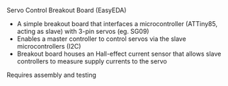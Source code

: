 Servo Control Breakout Board (EasyEDA)
- A simple breakout board that interfaces a microcontroller (ATTiny85, acting as slave) with 3-pin servos (eg. SG09)
- Enables a master controller to control servos via the slave microcontrollers (I2C)
- Breakout board houses an Hall-effect current sensor that allows slave controllers to measure supply currents to the servo

Requires assembly and testing
